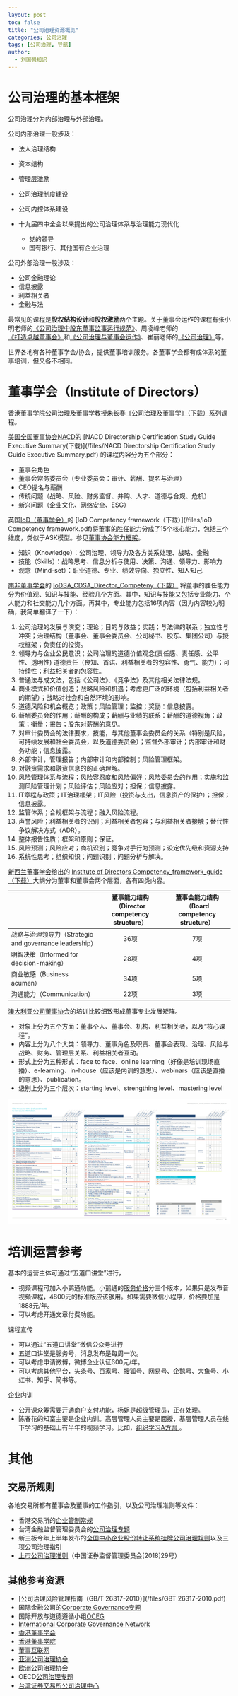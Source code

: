 ```yaml
---
layout: post
toc: false
title: "公司治理资源概览"
categories: 公司治理
tags: [公司治理, 导航]
author:
  - 刘国强知识
---
```


# 公司治理的基本框架

公司治理分为内部治理与外部治理。

公司内部治理一般涉及：

* 法人治理结构
* 资本结构
* 管理层激励
* 公司治理制度建设
* 公司内控体系建设

* 十九届四中全会以来提出的公司治理体系与治理能力现代化
  * 党的领导
  * 国有银行、其他国有企业治理

公司外部治理一般涉及：

* 公司金融理论
* 信息披露
* 利益相关者
* 金融与法



最常见的课程是**股权结构设计**和**股权激励**两个主题。关于董事会运作的课程有张小明老师的[《公司治理中股东董事监事运行规范》](http://www.huashijingji.com/course_details?courseid=13528)、周凌峰老师的[《打造卓越董事会》](http://www.jiangshi.org/517903/course_742248.html)和[《公司治理与董事会运作》](http://www.jiangshi.org/517903/course_742249.html)、崔丽老师的[《公司治理》](http://www.cnboke.com/show_course.asp?id=38844)等。

世界各地有各种董事学会/协会，提供董事培训服务。各董事学会都有成体系的董事培训，但又各不相同。

# 董事学会（Institute of Directors）

[香港董事学院](http://www.ehkcd.com.hk/)公司治理及董事学教授朱长春[《公司治理及董事学》（下载）](/files/zhuchangchun.pdf)系列课程。

[美国全国董事协会NACD](https://www.nacdonline.org/)的 [NACD Directorship Certification Study Guide Executive Summary(下载)](/files/NACD Directorship Certification Study Guide Executive Summary.pdf) 的课程内容分为五个部分：

- 董事会角色
- 董事会常务委员会（专业委员会：审计、薪酬、提名与治理）
- CEO提名与薪酬
- 传统问题（战略、风险、财务监督、并购、人才、道德与合规、危机）
- 新兴问题（企业文化、网络安全、ESG）

英国[IoD（董事学会）](https://www.iod.com/)的 [IoD Competency framework（下载）](/files/IoD Competency framework.pdf)将董事的胜任能力分成了15个核心能力，包括三个维度，类似于ASK模型。参见[董事协会能力框架](https://wdkedu.github.io/%E5%85%AC%E5%8F%B8%E6%B2%BB%E7%90%86/2020/11/11/iod-competency-framework.html)。

- 知识（Knowledge）：公司治理、领导力及各方关系处理、战略、金融
- 技能（Skills）：战略思考、信息分析与使用、决策、沟通、领导力、影响力
- 观念（Mind-set）：职业道德、专业、绩效导向、独立性、知人知己

[南非董事学会](https://www.iodsa.co.za/)的 [IoDSA_CDSA_Director_Competeny（下载）](/files/IoDSA_CDSA_Director_Competen.pdf) 将董事的胜任能力分为价值观、知识与技能、经验几个方面。其中，知识与技能又包括专业能力、个人能力和社交能力几个方面。再其中，专业能力包括16项内容（因为内容较为明确，我简单翻译了一下）：

1. 公司治理的发展与演变；理论；目的与效益；实践；与法律的联系；独立性与冲突；治理结构（董事会、董事会委员会、公司秘书、股东、集团公司）与授权框架；负责任的投资。
2. 领导力与企业公民意识；公司治理的道德价值观念(责任感、责任感、公平性、透明性)
   道德责任（良知、首诺、利益相关者的包容性、勇气、能力）；可持续性；利益相关者的包容性。
3. 普通法与成文法，包括《公司法》、《竞争法》及其他相关法律法规。
4. 商业模式和价值创造；战略风险和机遇；考虑更广泛的环境（包括利益相关者的期望）；战略对社会和自然环境的影响。
5. 道德风险和机会概览；政策；风险管理；监控；奖励：信息披露。
6. 薪酬委员会的作用；薪酬的构成；薪酬与业绩的联系：薪酬的道德视角；政策；衡量；报告；股东对薪酬的意见。
7. 对审计委员会的法律要求，技能，与其他董事会委员会的关系（特别是风险，可持续发展和社会委员会，以及道德委员会）；监督外部审计；内部审计和财务功能；信息披露。
8. 外部审计，管理报告；内部审计和内部控制；风险管理框架。
9. 对融资需求和融资信息的的正确理解。
10. 风险管理体系与流程；风险容忍度和风险偏好；风险委员会的作用；实施和监测风险管理计划；风险评估；风险应对；担保；信息披露。
11. IT章程与政策；IT治理框架；IT风险（投资与支出，信息资产的保护）；担保；信息披露。
12. 监管体系；合规框架与流程；融入风险流程。
13. 声誉风险；利益相关者的识别；利益相关者包容；与利益相关者接触；替代性争议解决方式（ADR）。
14. 整体报告性质；框架和原则；保证。
15. 风险预测；风险应对；商机识别；竞争对手行为预测；设定优先级和资源支持
16. 系统性思考；组织知识；问题识别；问题分析与解决。

[新西兰董事学会](https://www.iod.org.nz/)给出的 [Institute of Directors Competency_framework_guide（下载）](/files/Institute-of-Directors-Competency_framework_guide.pdf)大纲分为董事和董事会两个层面，各有四类内容。

|                                                         | 董事能力结构（Director competency structure） | 董事会能力结构（Board competency structure） |
| :------------------------------------------------------ | :-------------------------------------------: | :------------------------------------------: |
| 战略与治理领导力（Strategic and governance leadership） |                     36项                      |                     7项                      |
| 明智决策（Informed for decision-making）                |                     28项                      |                     4项                      |
| 商业敏感（Business acumen）                             |                     34项                      |                     5项                      |
| 沟通能力（Communication）                               |                     22项                      |                     3项                      |

[澳大利亚公司董事协会](http://www.companydirectors.com.au/director-resource-centre/corporate-governance-framework/framework)的培训比较细致形成董事专业发展矩阵。

- 对象上分为五个方面：董事个人、董事会、机构、利益相关者，以及“核心课程”。
- 内容上分为八个大类：领导力、董事角色及职责、董事会表现、治理、风险与战略、财务、管理层关系、利益相关者互动。
- 形式上分为五种形式：face to face、online learning（好像是培训现场直播）、e-learning、in-house（应该是内训的意思）、webinars（应该是直播的意思）、publication。
- 级别上分为三个层次：starting level、strengthing level、mastering level

![董事专业发展矩阵](/images/matrix.png)

# 培训运营参考

基本的运营主体可通过“五道口讲堂”进行，

- 视频课程可加入小鹅通功能。小鹅通的[服务价格](https://www.xiaoe-tech.com/server_price)分三个版本，如果只是发布音视频课程，4800元的标准版应该够用。如果需要微信小程序，价格要加是1888元/年。
- 可以考虑开通文章付费功能。

课程宣传

- 可以通过“五道口讲堂”微信公众号进行
- 五道口讲堂是服务号，消息发布是每周一次。
- 可以考虑申请微博，微博企业认证600元/年。
- 可以考虑其他平台，头条号、百家号、搜狐号、网易号、企鹅号、大鱼号、小红书、知乎、简书等。

企业内训

- 公开课众筹需要开通商户支付功能，杨姐是超级管理员，正在处理。
- 陈春花的知室主要是企业内训。高层管理人员主要是面授，基层管理人员在线下学习的基础上有半年的视频学习。比如，[组织学习A方案 ](https://www.g2s.cn/aries_zhishish/zhishish.html#/cp/course1-A)。

# 其他

## 交易所规则

各地交易所都有董事会及董事的工作指引，以及公司治理准则等文件：

- 香港交易所的[企业管制常规](https://sc.hkex.com.hk/TuniS/www.hkex.com.hk/Listing/Rules-and-Guidance/Corporate-Governance-Practices?sc_lang=zh-CN)
- 台湾金融监督管理委员会的[公司治理专题](https://www.sfb.gov.tw/ch/home.jsp?id=882&parentpath=0%2C8)
- 新三板今年上半年发布的[全国中小企业股份转让系统挂牌公司治理规则](http://www.neeq.com.cn/uploads/1/file/public/202001/20200103174837_93eueqis2b.docx)以及三项公司治理指引
- [上市公司治理准则](http://www.sse.com.cn/lawandrules/regulations/csrcannoun/c/4657880.pdf)（中国证券监督管理委员会[2018]29号）

## 其他参考资源

- [公司治理风险管理指南（GB/T 26317-2010）](/files/GBT 26317-2010.pdf)
- 国际金融公司的[Corporate Governance专题](https://www.ifc.org/wps/wcm/connect/Topics_Ext_Content/IFC_External_Corporate_Site/IFC+CG/)
- 国际开放与道德遵循小组[OCEG](https://www.oceg.org/)
- [International Corporate Governance Network](https://www.icgn.org/)
- [香港董事学会](http://www.hkiod.com/sc/)
- [香港董事学院](http://www.ehkcd.com.hk/ContentTop.aspx?pid=1)
- [董事互联网](http://www.ciod.org.cn/)
- [亚洲公司治理协会](https://www.acga-asia.org/)
- [欧洲公司治理协会](https://ecgi.global/)
- OECD[公司治理专题](https://www.oecd.org/corporate/)
- [台湾证券交易所公司治理中心](https://cgc.twse.com.tw/)